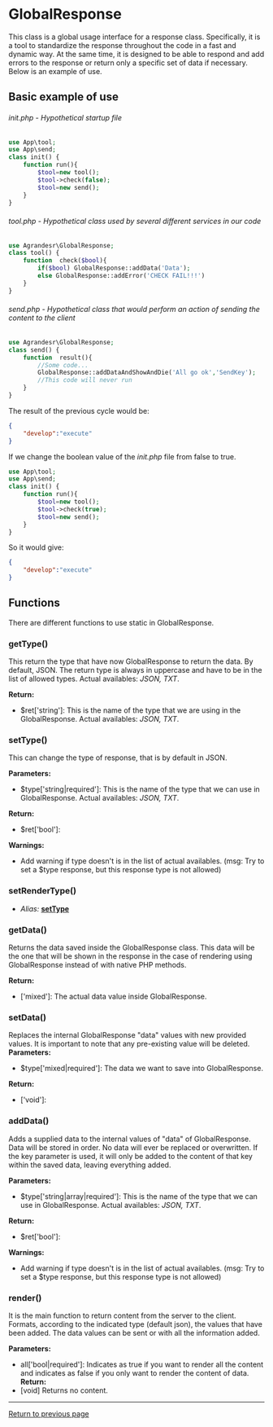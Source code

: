 # GlobalResponse
This class is a global usage interface for a response class. Specifically, it is a tool to standardize the response throughout the code in a fast and dynamic way. At the same time, it is designed to be able to respond and add errors to the response or return only a specific set of data if necessary. Below is an example of use.

## Basic example of use
###### _init.php_ - Hypothetical startup file
``` php
use App\tool;
use App\send;
class init() {
    function run(){
        $tool=new tool();
        $tool->check(false);
        $tool=new send();
    }
}
```
###### _tool.php_ - Hypothetical class used by several different services in our code
``` php
use Agrandesr\GlobalResponse;
class tool() {
    function  check($bool){
        if($bool) GlobalResponse::addData('Data');
        else GlobalResponse::addError('CHECK FAIL!!!')
    }
}
```
###### _send.php_ - Hypothetical class that would perform an action of sending the content to the client
``` php
use Agrandesr\GlobalResponse;
class send() {
    function  result(){
        //Some code...
        GlobalResponse::addDataAndShowAndDie('All go ok','SendKey');
        //This code will never run
    }
}
```
The result of the previous cycle would be:
``` json
{
    "develop":"execute"
}
```
If we change the boolean value of the _init.php_ file from false to true.
``` php
use App\tool;
use App\send;
class init() {
    function run(){
        $tool=new tool();
        $tool->check(true);
        $tool=new send();
    }
}
```
So it would give:
``` json
{
    "develop":"execute"
}
```

## Functions
There are different functions to use static in GlobalResponse.

### getType()
This return the type that have now GlobalResponse to return the data. By default, JSON. The return type is always in uppercase and have to be in the list of allowed types. Actual availables: _JSON, TXT_.

**Return:**

- $ret['string']: This is the name of the type that we are using in the GlobalResponse. Actual availables: _JSON, TXT_.
### setType()
This can change the type of response, that is by default in JSON.

**Parameters:**

- $type['string|required']: This is the name of the type that we can use in GlobalResponse. Actual availables: _JSON, TXT_.


**Return:**

- $ret['bool']:

**Warnings:**

- Add warning if type doesn't is in the list of actual availables. (msg: Try to set a $type response, but this response type is not allowed)
### setRenderType()
- _Alias:_ **[setType](#setType())**
### getData()

Returns the data saved inside the GlobalResponse class. This data will be the one that will be shown in the response in the case of rendering using GlobalResponse instead of with native PHP methods.

**Return:**

- ['mixed']: The actual data value inside GlobalResponse.

### setData()

Replaces the internal GlobalResponse "data" values with new provided values. It is important to note that any pre-existing value will be deleted.
**Parameters:**

- $type['mixed|required']: The data we want to save into GlobalResponse.


**Return:**

- ['void']:

### addData()

Adds a supplied data to the internal values of "data" of GlobalResponse. Data will be stored in order. No data will ever be replaced or overwritten. If the key parameter is used, it will only be added to the content of that key within the saved data, leaving everything added.

**Parameters:**

- $type['string|array|required']: This is the name of the type that we can use in GlobalResponse. Actual availables: _JSON, TXT_.


**Return:**

- $ret['bool']:

**Warnings:**

- Add warning if type doesn't is in the list of actual availables. (msg: Try to set a $type response, but this response type is not allowed)
### render()

It is the main function to return content from the server to the client. Formats, according to the indicated type (default json), the values that have been added. The data values can be sent or with all the information added.

**Parameters:**
 - all['bool|required']: Indicates as true if you want to render all the content and indicates as false if you only want to render the content of data.
**Return:**
 - [void] Returns no content.


---
[Return to previous page](../../README.md)